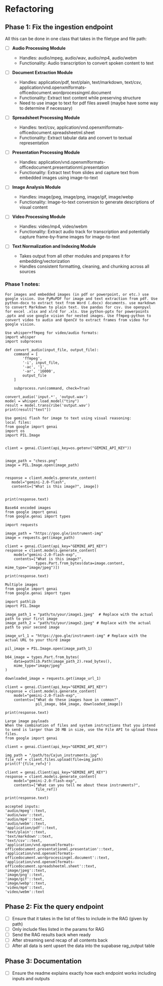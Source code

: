 # Refactoring

## Phase 1: Fix the ingestion endpoint

All this can be done in one class that takes in the filetype and file path:

- [ ] **Audio Processing Module**
   - Handles: audio/mpeg, audio/wav, audio/mp4, audio/webm
   - Functionality: Audio transcription to convert spoken content to text

- [ ] **Document Extraction Module**
   - Handles: application/pdf, text/plain, text/markdown, text/csv, application/vnd.openxmlformats-officedocument.wordprocessingml.document
   - Functionality: Extract text content while preserving structure
   - Need to use image to text for pdf files aswell (maybe have some way to determine if necessary)

- [ ] **Spreadsheet Processing Module**
   - Handles: text/csv, application/vnd.openxmlformats-officedocument.spreadsheetml.sheet
   - Functionality: Extract tabular data and convert to textual representation

- [ ] **Presentation Processing Module**
   - Handles: application/vnd.openxmlformats-officedocument.presentationml.presentation
   - Functionality: Extract text from slides and capture text from embedded images using image-to-text

- [ ] **Image Analysis Module**
   - Handles: image/jpeg, image/png, image/gif, image/webp
   - Functionality: Image-to-text conversion to generate descriptions of visual content

- [ ] **Video Processing Module**
   - Handles: video/mp4, video/webm
   - Functionality: Extract audio track for transcription and potentially capture frame-by-frame images for image-to-text

- [ ] **Text Normalization and Indexing Module**
   - Takes output from all other modules and prepares it for embedding/vectorization
   - Handles consistent formatting, cleaning, and chunking across all sources

### Phase 1 notes:
```
For images and embedded images (in pdf or powerpoint, or etc.) use google vision. Use PyMuPDF for image and text extraction from pdf. Use python-docx to extract text from Word (.docx) documents. use markdown to convert Markdown to plain text. Use pandas for csv. Use openpyxl for excel .xlsx and xlrd for .xls. Use python-pptx for powerpoints .pptx and use google vision for nested images. Use ffmpeg-python to convert video to audio and OpenCV to extract frames from video for google vision. 

Use whisper+ffmpeg for video/audio formats:
import whisper
import subprocess

def convert_audio(input_file, output_file):
    command = [
        'ffmpeg',
        '-i', input_file,
        '-ac', '1', 
        '-ar', '16000',
        output_file
    ]
    
    subprocess.run(command, check=True)

convert_audio('input.*', 'output.wav')
model = whisper.load_model("tiny")
result = model.transcribe('output.wav')
print(result["text"])

Use gemini flash for image to text using visual reasoning:
local files:
from google import genai
import os
import PIL.Image


client = genai.Client(api_key=os.getenv("GEMINI_API_KEY"))


image_path = "chess.png"
image = PIL.Image.open(image_path)


response = client.models.generate_content(
   model="gemini-2.0-flash",
   contents=["What is this image?", image])


print(response.text)

Base64 encoded images
from google import genai
from google.genai import types

import requests

image_path = "https://goo.gle/instrument-img"
image = requests.get(image_path)

client = genai.Client(api_key="GEMINI_API_KEY")
response = client.models.generate_content(
    model="gemini-2.0-flash-exp",
    contents=["What is this image?",
              types.Part.from_bytes(data=image.content, mime_type="image/jpeg")])

print(response.text)

Multiple images
from google import genai
from google.genai import types

import pathlib
import PIL.Image

image_path_1 = "path/to/your/image1.jpeg"  # Replace with the actual path to your first image
image_path_2 = "path/to/your/image2.jpeg" # Replace with the actual path to your second image

image_url_1 = "https://goo.gle/instrument-img" # Replace with the actual URL to your third image

pil_image = PIL.Image.open(image_path_1)

b64_image = types.Part.from_bytes(
    data=pathlib.Path(image_path_2).read_bytes(),
    mime_type="image/jpeg"
)

downloaded_image = requests.get(image_url_1)

client = genai.Client(api_key="GEMINI_API_KEY")
response = client.models.generate_content(
    model="gemini-2.0-flash-exp",
    contents=["What do these images have in common?",
              pil_image, b64_image, downloaded_image])

print(response.text)

Large image payloads
When the combination of files and system instructions that you intend to send is larger than 20 MB in size, use the File API to upload those files.
from google import genai

client = genai.Client(api_key="GEMINI_API_KEY")

img_path = "/path/to/Cajun_instruments.jpg"
file_ref = client.files.upload(file=img_path)
print(f'{file_ref=}')

client = genai.Client(api_key="GEMINI_API_KEY")
response = client.models.generate_content(
    model="gemini-2.0-flash-exp",
    contents=["What can you tell me about these instruments?",
              file_ref])

print(response.text)

accepted inputs:
'audio/mpeg'::text,
'audio/wav'::text,
'audio/mp4'::text,
'audio/webm'::text,
'application/pdf'::text,
'text/plain'::text,
'text/markdown'::text,
'text/csv'::text,
'application/vnd.openxmlformats-officedocument.presentationml.presentation'::text,
'application/vnd.openxmlformats-officedocument.wordprocessingml.document'::text,
'application/vnd.openxmlformats-officedocument.spreadsheetml.sheet'::text,
'image/jpeg'::text,
'image/png'::text,
'image/gif'::text,
'image/webp'::text,
'video/mp4'::text,
'video/webm'::text
```


## Phase 2: Fix the query endpoint

- [ ] Ensure that it takes in the list of files to include in the RAG (given by path)
- [ ] Only include files listed in the params for RAG
- [ ] Send the RAG results back when ready
- [ ] After streaming send recap of all contents back
- [ ] After all data is sent upsert the data into the supabase rag_output table

## Phase 3: Documentation

- [ ] Ensure the readme explains exactly how each endpoint works including inputs and outputs